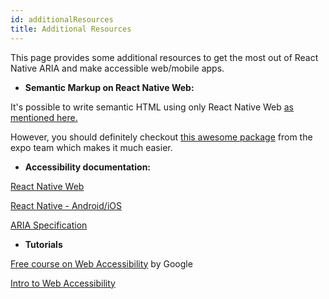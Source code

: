 ```yaml
---
id: additionalResources
title: Additional Resources
---
```


This page provides some additional resources to get the most out of React Native ARIA and make accessible web/mobile apps.

- **Semantic Markup on React Native Web:**

It's possible to write semantic HTML using only React Native Web [as mentioned here.](https://necolas.github.io/react-native-web/docs/accessibility/#semantic-html)

However, you should definitely checkout [this awesome package](https://github.com/expo/expo/tree/master/packages/html-elements) from the expo team which makes it much easier.


- **Accessibility documentation:**

[React Native Web](https://necolas.github.io/react-native-web/docs/accessibility/)

[React Native - Android/iOS](https://reactnative.dev/docs/accessibility)

[ARIA Specification](https://www.w3.org/TR/wai-aria-1.1/)


- **Tutorials**

[Free course on Web Accessibility](https://www.udacity.com/course/web-accessibility--ud891?autoenroll=true) by Google

[Intro to Web Accessibility](https://a11y.coffee/)

